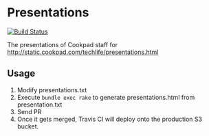 # Presentations

[![Build Status](https://travis-ci.org/cookpad/presentations.svg?branch=master)](https://travis-ci.org/cookpad/presentations)

The presentations of Cookpad staff for http://static.cookpad.com/techlife/presentations.html

## Usage

1. Modify presentations.txt
2. Execute `bundle exec rake` to generate presentations.html from presentation.txt
3. Send PR
4. Once it gets merged, Travis CI will deploy onto the production S3 bucket.
